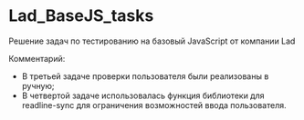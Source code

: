 # Lad_BaseJS_tasks

Решение задач по тестированию на базовый JavaScript от компании Lad

Комментарий:
- В третьей задаче проверки пользователя были реализованы в ручную;
- В четвертой задаче использовалась функция библиотеки для readline-sync для ограничения возможностей ввода пользователя.
